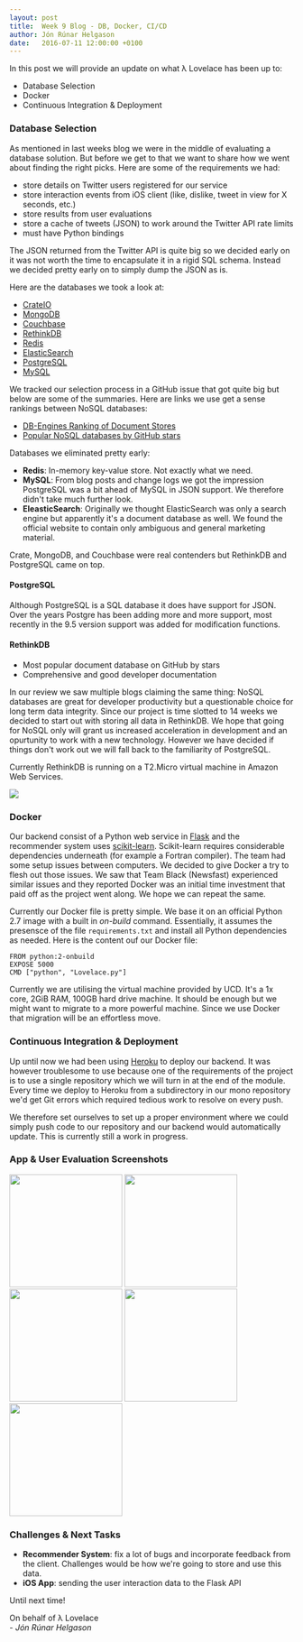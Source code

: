 ```yaml
---
layout: post
title:  Week 9 Blog - DB, Docker, CI/CD
author: Jón Rúnar Helgason
date:   2016-07-11 12:00:00 +0100
---
```


In this post we will provide an update on what λ Lovelace has been up to:

* Database Selection
* Docker
* Continuous Integration & Deployment


### Database Selection

As mentioned in last weeks blog we were in the middle of evaluating a database solution. But before we get to that we want to share how we went about finding the right picks. Here are some of the requirements we had:

- store details on Twitter users registered for our service
- store interaction events from iOS client (like, dislike, tweet in view for X seconds, etc.)
- store results from user evaluations
- store a cache of tweets (JSON) to work around the Twitter API rate limits
- must have Python bindings

The JSON returned from the Twitter API is quite big so we decided early on it was not worth the time to encapsulate it in a rigid SQL schema. Instead we decided pretty early on to simply dump the JSON as is.

Here are the databases we took a look at:

- [CrateIO](https://crate.io/docs)
- [MongoDB](https://www.mongodb.com/)
- [Couchbase](http://www.couchbase.com/)
- [RethinkDB](http://rethinkdb.com/)
- [Redis](http://redis.io/)
- [ElasticSearch](https://www.elastic.co/products/elasticsearch)
- [PostgreSQL](https://www.postgresql.org/)
- [MySQL](https://www.mysql.com/)

We tracked our selection process in a GitHub issue that got quite big but below are some of the summaries. Here are links we use get a sense rankings between NoSQL databases:

- [DB-Engines Ranking of Document Stores](http://db-engines.com/en/ranking)
- [Popular NoSQL databases by GitHub stars](https://github.com/showcases/nosql-databases?s=stars)

Databases we eliminated pretty early:

- **Redis**: In-memory key-value store. Not exactly what we need.
- **MySQL**: From blog posts and change logs we got the impression PostgreSQL was a bit ahead of MySQL in JSON support. We therefore didn't take much further look.
- **EleasticSearch**: Originally we thought ElasticSearch was only a search engine but apparently it's a document database as well. We found the official website to contain only ambiguous and general marketing material.

Crate, MongoDB, and Couchbase were real contenders but RethinkDB and PostgreSQL came on top.

#### PostgreSQL

Although PostgreSQL is a SQL database it does have support for JSON. Over the years Postgre has been adding more and more support, most recently in the 9.5 version support was added for modification functions.

#### RethinkDB

- Most popular document database on GitHub by stars
- Comprehensive and good developer documentation

In our review we saw multiple blogs claiming the same thing: NoSQL databases are great for developer productivity but a questionable choice for long term data integrity. Since our project is time slotted to 14 weeks we decided to start out with storing all data in RethinkDB. We hope that going for NoSQL only will grant us increased acceleration in development and an opurtunity to work with a new technology. However we have decided if things don't work out we will fall back to the familiarity of PostgreSQL.

Currently RethinkDB is running on a T2.Micro virtual machine in Amazon Web Services.

![]({{site.baseurl}}/images/week9_rethinkdb.png)  


### Docker
Our backend consist of a Python web service in [Flask](http://flask.pocoo.org/) and the recommender system uses [scikit-learn](http://scikit-learn.org/stable/index.html). Scikit-learn requires considerable dependencies underneath (for example a Fortran compiler). The team had some setup issues between computers. We decided to give Docker a try to flesh out those issues. We saw that Team Black (Newsfast) experienced similar issues and they reported Docker was an initial time investment that paid off as the project went along. We hope we can repeat the same.

Currently our Docker file is pretty simple. We base it on an official Python 2.7 image with a built in *on-build* command. Essentially, it assumes the presensce of the file `requirements.txt` and install all Python dependencies as needed. Here is the content ouf our Docker file:

```
FROM python:2-onbuild
EXPOSE 5000
CMD ["python", "Lovelace.py"]
```

Currently we are utilising the virtual machine provided by UCD. It's a 1x core, 2GiB RAM, 100GB hard drive machine. It should be enough but we might want to migrate to a more powerful machine. Since we use Docker that migration will be an effortless move.


### Continuous Integration & Deployment

Up until now we had been using [Heroku](https://heroku.com/) to deploy our backend. It was however troublesome to use because one of the requirements of the project is to use a single repository which we will turn in at the end of the module. Every time we deploy to Heroku from a subdirectory in our mono repository we'd get Git errors which required tedious work to resolve on every push.

We therefore set ourselves to set up a proper environment where we could simply push code to our repository and our backend would automatically update. This is currently still a work in progress.

### App & User Evaluation Screenshots

<img src="{{site.baseurl}}/images/week9_iosapp.png" style="width: 200px;"/>  
<img src="{{site.baseurl}}/images/week9_e0.jpg" style="width: 200px;"/>  
<img src="{{site.baseurl}}/images/week9_e1.jpg" style="width: 200px;"/>  
<img src="{{site.baseurl}}/images/week9_e2.jpg" style="width: 200px;"/>  
<img src="{{site.baseurl}}/images/week9_e4.jpg" style="width: 200px;"/>  


### Challenges & Next Tasks

- **Recommender System**: fix a lot of bugs and incorporate feedback from the client. Challenges would be how we're going to store and use this data.
- **iOS App**: sending the user interaction data to the Flask API

Until next time!

On behalf of λ Lovelace  
\- *Jón Rúnar Helgason*